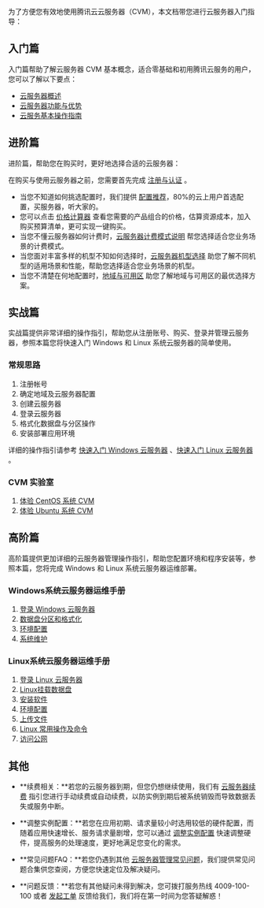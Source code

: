 为了方便您有效地使用腾讯云云服务器（CVM），本文档带您进行云服务器入门指导：

## 入门篇
入门篇帮助了解云服务器 CVM 基本概念，适合零基础和初用腾讯云服务的用户，您可以了解以下要点：

- [云服务器概述](/doc/product/213/495)
- [云服务器功能与优势 ](/doc/product/213/3035)
- [云服务基本操作指南](/doc/product/213/16918)

## 进阶篇
进阶篇，帮助您在购买时，更好地选择合适的云服务器：

在购买与使用云服务器之前，您需要首先完成  [注册与认证](/doc/product/213/6090) 。 

- 当您不知道如何挑选配置时，我们提供 [配置推荐](https://cloud.tencent.com/act/recommended)，80%的云上用户首选配置，买服务器，听大家的。
- 您可以点击 [价格计算器](https://buy.cloud.tencent.com/calculator/cvm) 查看您需要的产品组合的价格，估算资源成本，加入购买预算清单，更可实现一键购买。
- 当您不懂云服务器如何计费时，[云服务器计费模式说明](/doc/product/213/2180) 帮您选择适合您业务场景的计费模式。
- 当您面对丰富多样的机型不知如何选择时，[云服务器机型选择](/doc/product/213/7153) 助您了解不同机型的适用场景和性能，帮助您选择适合您业务场景的机型。
- 当您不清楚在何地配置时，[地域与可用区](/doc/product/213/6091) 助您了解地域与可用区的最优选择方案。

## 实战篇

实战篇提供非常详细的操作指引，帮助您从注册账号、购买、登录并管理云服务器，参照本篇您将快速入门 Windows 和 Linux 系统云服务器的简单使用。

### 常规思路

1. 注册帐号 
2. 确定地域及云服务器配置
3. 创建云服务器
4. 登录云服务器
5. 格式化数据盘与分区操作
6. 安装部署应用环境

详细的操作指引请参考 [快速入门 Windows 云服务器](/doc/product/213/2764) 、[快速入门 Linux 云服务器](/doc/product/213/2936) 。

### CVM 实验室
1. [体验 CentOS 系统 CVM ](https://cloud.tencent.com/developer/labs/lab/10078?utm_source=portal&utm_medium=docs&utm_campaign=cvm&utm_term=3687&utm_term=10078)
2. [体验 Ubuntu 系统 CVM ](https://cloud.tencent.com/developer/labs/lab/10081?utm_source=portal&utm_medium=docs&utm_campaign=cvm&utm_term=3687&utm_term=10081)


## 高阶篇

高阶篇提供更加详细的云服务器管理操作指引，帮助您配置环境和程序安装等，参照本篇，您将完成 Windows 和 Linux 系统云服务器运维部署。

### Windows系统云服务器运维手册

1. [登录 Windows 云服务器 ](/doc/product/213/5435)
2. [数据盘分区和格式化 ](/doc/product/213/2158)
3. [环境配置](/doc/product/213/2755)
4. [系统维护](/doc/product/213/2917)


### Linux系统云服务器运维手册

1. [登录 Linux 云服务器](/doc/product/213/5436)
2. [Linux挂载数据盘](/doc/product/213/2042)
3. [安装软件](/doc/product/213/2123)
4. [环境配置](/doc/product/213/2125)
5. [上传文件](/doc/product/213/2131)
6. [Linux 常用操作及命令](/doc/product/213/2150)
7. [访问公网](/document/product/213/2152)

## 其他
- **续费相关：**若您的云服务器到期，但您仍想继续使用，我们有 [云服务器续费](/doc/product/213/6143) 指引您进行手动续费或自动续费，以防实例到期后被系统销毁而导致数据丢失或服务中断。

- **调整实例配置：**若您在应用初期、请求量较小时选用较低的硬件配置，而随着应用快速增长、服务请求量剧增，您可以通过 [调整实例配置](/doc/product/213/5730) 快速调整硬件，提高服务的处理速度，更好地满足您变化的需求。

- **常见问题FAQ：**若您仍遇到其他 [云服务器管理常见问题](/doc/product/213/10339)，我们提供常见问题合集供您查阅，方便您快速定位及解决疑问。


- **问题反馈：**若您有其他疑问未得到解决，您可拨打服务热线 4009-100-100 或者 [发起工单](https://console.cloud.tencent.com/workorder/category) 反馈给我们，我们将在第一时间为您答疑解惑！

